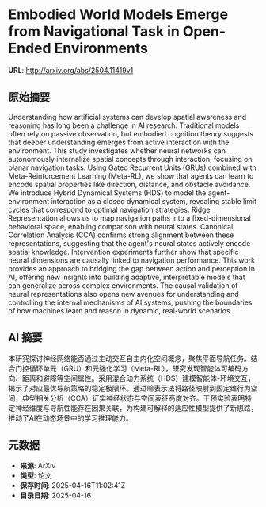 # Embodied World Models Emerge from Navigational Task in Open-Ended Environments

**URL**: http://arxiv.org/abs/2504.11419v1

## 原始摘要

Understanding how artificial systems can develop spatial awareness and
reasoning has long been a challenge in AI research. Traditional models often
rely on passive observation, but embodied cognition theory suggests that deeper
understanding emerges from active interaction with the environment. This study
investigates whether neural networks can autonomously internalize spatial
concepts through interaction, focusing on planar navigation tasks. Using Gated
Recurrent Units (GRUs) combined with Meta-Reinforcement Learning (Meta-RL), we
show that agents can learn to encode spatial properties like direction,
distance, and obstacle avoidance. We introduce Hybrid Dynamical Systems (HDS)
to model the agent-environment interaction as a closed dynamical system,
revealing stable limit cycles that correspond to optimal navigation strategies.
Ridge Representation allows us to map navigation paths into a fixed-dimensional
behavioral space, enabling comparison with neural states. Canonical Correlation
Analysis (CCA) confirms strong alignment between these representations,
suggesting that the agent's neural states actively encode spatial knowledge.
Intervention experiments further show that specific neural dimensions are
causally linked to navigation performance. This work provides an approach to
bridging the gap between action and perception in AI, offering new insights
into building adaptive, interpretable models that can generalize across complex
environments. The causal validation of neural representations also opens new
avenues for understanding and controlling the internal mechanisms of AI
systems, pushing the boundaries of how machines learn and reason in dynamic,
real-world scenarios.


## AI 摘要

本研究探讨神经网络能否通过主动交互自主内化空间概念，聚焦平面导航任务。结合门控循环单元（GRU）和元强化学习（Meta-RL），研究发现智能体可编码方向、距离和避障等空间属性。采用混合动力系统（HDS）建模智能体-环境交互，揭示了对应最优导航策略的稳定极限环。通过岭表示法将路径映射到固定维行为空间，典型相关分析（CCA）证实神经状态与空间表征高度对齐。干预实验表明特定神经维度与导航性能存在因果关联，为构建可解释的适应性模型提供了新思路，推动了AI在动态场景中的学习推理能力。

## 元数据

- **来源**: ArXiv
- **类型**: 论文
- **保存时间**: 2025-04-16T11:02:41Z
- **目录日期**: 2025-04-16
